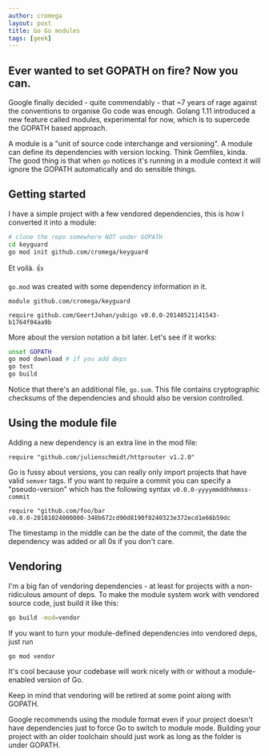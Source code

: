 ```yaml
---
author: cromega
layout: post
title: Go Go modules
tags: [geek]
---
```


## Ever wanted to set GOPATH on fire? Now you can.

Google finally decided - quite commendably - that ~7 years of rage against the
conventions to organise Go code was enough. Golang 1.11 introduced a new feature
called modules, experimental for now, which is to supercede the GOPATH based
approach.

<!-- more -->

A module is a "unit of source code interchange and versioning". A module can
define its dependencies with version locking. Think Gemfiles, kinda. The good
thing is that when `go` notices it's running in a module context it will ignore
the GOPATH automatically and do sensible things.

## Getting started

I have a simple project with a few vendored dependencies, this is how I
converted it into a module:

```sh
# clone the repo somewhere NOT under GOPATH
cd keyguard
go mod init github.com/cromega/keyguard
```

Et voilà. &#x1f44d;

`go.mod` was created with some dependency information in it.

```
module github.com/cromega/keyguard

require github.com/GeertJohan/yubigo v0.0.0-20140521141543-b1764f04aa9b
```

More about the version notation a bit later. Let's see if it works:

```sh
unset GOPATH
go mod download # if you add deps
go test
go build
```

Notice that there's an additional file, `go.sum`. This file contains
cryptographic checksums of the dependencies and should also be version
controlled.

## Using the module file

Adding a new dependency is an extra line in the mod file:

```
require "github.com/julienschmidt/httprouter v1.2.0"
```

Go is fussy about versions, you can really only import projects that have valid
`semver` tags. If you want to require a commit you can specify a
"pseudo-version" which has the following syntax `v0.0.0-yyyymmddhhmmss-commit`

```
require "github.com/foo/bar
v0.0.0-20181024000000-348b672cd90d8190f8240323e372ecd1e66b59dc
```

The timestamp in the middle can be the date of the commit, the date the
dependency was added or all 0s if you don't care.

## Vendoring

I'm a big fan of vendoring dependencies - at least for projects with a
non-ridiculous amount of deps. To make the module system work with vendored
source code, just build it like this:

```sh
go build -mod=vendor
```

If you want to turn your module-defined dependencies into vendored deps, just
run

```sh
go mod vendor
```

It's cool because your codebase will work nicely with or without a
module-enabled version of Go.

Keep in mind that vendoring will be retired at some point along with GOPATH.

Google recommends using the module format even if your project doesn't have
dependencies just to force Go to switch to module mode. Building your project
with an older toolchain should just work as long as the folder is under GOPATH.

